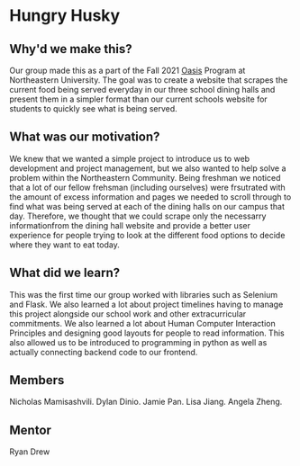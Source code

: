 # Hungry Husky

## Why'd we make this?
Our group made this as a part of the Fall 2021 [Oasis](https://valuable-banjo-220.notion.site/Hungry-Husky-1af34d3dda7d41788dc422dcc8793ebb) Program at Northeastern University. The goal was to create a website that scrapes the current food being served everyday in our three school dining halls and present them in a simpler format than our current schools website for students to quickly see what is being served. 

## What was our motivation?
We knew that we wanted a simple project to introduce us to web development and project management, but we also wanted to help solve a problem within the Northeastern Community. Being freshman we noticed that a lot of our fellow frehsman (including ourselves) were frsutrated with the amount of excess information and pages we needed to scroll through to find what was being served at each of the dining halls on our campus that day. Therefore, we thought that we could scrape only the necessarry informationfrom the dining hall website and provide a better user experience for people trying to look at the different food options to decide where they want to eat today.

## What did we learn?
This was the first time our group worked with libraries such as Selenium and Flask. We also learned a lot about project timelines having to manage this project alongside our school work and other extracurricular commitments. We also learned a lot about Human Computer Interaction Principles and designing good layouts for people to read information. This also allowed us to be introduced to programming in python as well as actually connecting backend code to our frontend.


## Members
Nicholas Mamisashvili. 
Dylan Dinio. 
Jamie Pan. 
Lisa Jiang. 
Angela Zheng. 

## Mentor
Ryan Drew
